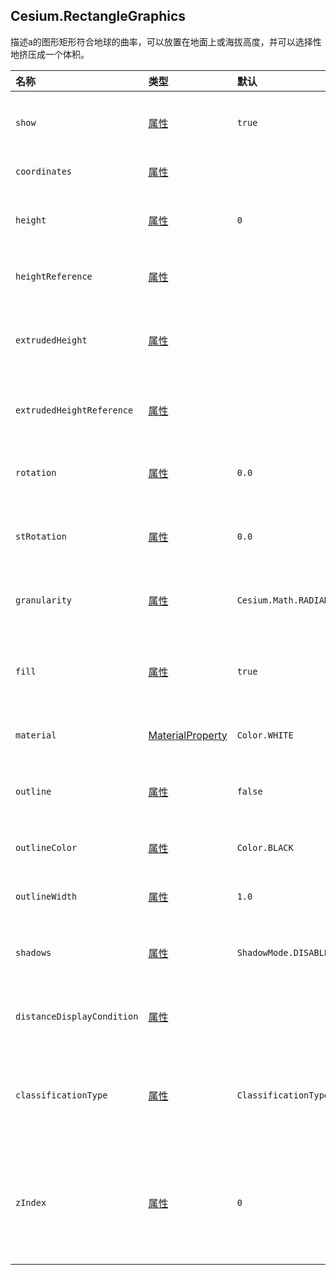 ## Cesium.RectangleGraphics

描述a的图形矩形符合地球的曲率，可以放置在地面上或海拔高度，并可以选择性地挤压成一个体积。

| 名称 | 类型 | 默认 | 描述 |
| :--- | :--- | :--- | :--- |
| `show` | [属性](https://cesiumjs.org/Cesium/Build/Documentation/Property.html) | `true` | optional一个boolean属性，指定矩形的可见性。 |
| `coordinates` | [属性](https://cesiumjs.org/Cesium/Build/Documentation/Property.html) |  | 可选属性指定[`Rectangle`](https://cesiumjs.org/Cesium/Build/Documentation/Rectangle.html)。 |
| `height` | [属性](https://cesiumjs.org/Cesium/Build/Documentation/Property.html) | `0` | optional一个数字属性，指定矩形相对于椭球面的高度。 |
| `heightReference` | [属性](https://cesiumjs.org/Cesium/Build/Documentation/Property.html) |  | optional一个属性，指定高度相对于什么。 |
| `extrudedHeight` | [属性](https://cesiumjs.org/Cesium/Build/Documentation/Property.html) |  | optional一个数字属性，指定矩形的挤压面相对于椭球面的高度。 |
| `extrudedHeightReference` | [属性](https://cesiumjs.org/Cesium/Build/Documentation/Property.html) |  | optional一个属性，指定extrudedHeight相对于什么。 |
| `rotation` | [属性](https://cesiumjs.org/Cesium/Build/Documentation/Property.html) | `0.0` | optional一个数字属性，指定从北向顺时针旋转矩形。 |
| `stRotation` | [属性](https://cesiumjs.org/Cesium/Build/Documentation/Property.html) | `0.0` | optional一个数字属性，指定从北向逆时针旋转矩形纹理。 |
| `granularity` | [属性](https://cesiumjs.org/Cesium/Build/Documentation/Property.html) | `Cesium.Math.RADIANS_PER_DEGREE` | optional一个数字属性，指定矩形上各点之间的角距离。 |
| `fill` | [属性](https://cesiumjs.org/Cesium/Build/Documentation/Property.html) | `true` | optional一个boolean属性，指定矩形是否填充了提供的材质。 |
| `material` | [MaterialProperty](https://cesiumjs.org/Cesium/Build/Documentation/MaterialProperty.html) | `Color.WHITE` | optional一个属性，指定用于填充矩形的材质。 |
| `outline` | [属性](https://cesiumjs.org/Cesium/Build/Documentation/Property.html) | `false` | optional一个布尔属性，指定矩形是否已轮廓化。 |
| `outlineColor` | [属性](https://cesiumjs.org/Cesium/Build/Documentation/Property.html) | `Color.BLACK` | optional一个指定[`Color`](https://cesiumjs.org/Cesium/Build/Documentation/Color.html)轮廓的属性。 |
| `outlineWidth` | [属性](https://cesiumjs.org/Cesium/Build/Documentation/Property.html) | `1.0` | optional一个指定轮廓宽度的数字属性。 |
| `shadows` | [属性](https://cesiumjs.org/Cesium/Build/Documentation/Property.html) | `ShadowMode.DISABLED` | optional枚举属性，指定矩形是否从每个光源投射或接收阴影。 |
| `distanceDisplayCondition` | [属性](https://cesiumjs.org/Cesium/Build/Documentation/Property.html) |  | optional一个属性，指定与相机相距该显示矩形的距离。 |
| `classificationType` | [属性](https://cesiumjs.org/Cesium/Build/Documentation/Property.html) | `ClassificationType.BOTH` | optional一个枚举属性，指定此矩形是否会在地面上对terrain，3D Tiles或两者进行分类。 |
| `zIndex` | [属性](https://cesiumjs.org/Cesium/Build/Documentation/Property.html) | `0` | optional一个属性，指定用于排序地面几何的zIndex。仅当矩形是常量且未指定height或extrudedHeight时才有效。 |



